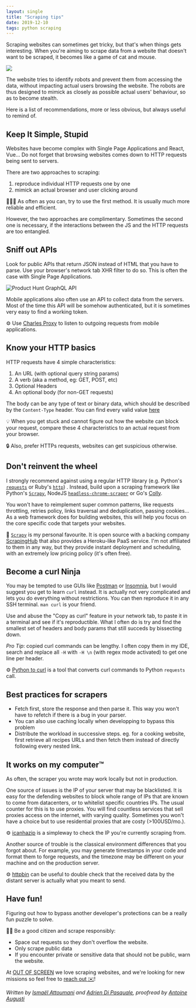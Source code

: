 ```yaml
---
layout: single
title: "Scraping tips"
date: 2019-12-10
tags: python scraping
---
```


Scraping websites can sometimes get tricky, but that's when things gets interesting.
When you're aiming to scrape data from a website that doesn't want to be scraped, it becomes like a game of cat and mouse.

![](https://i.imgur.com/HwN6qYV.jpg)

The website tries to identify robots and prevent them from accessing the data, without impacting actual users browsing the website.
The robots are thus designed to mimick as closely as possible actual users' behaviour, so as to become stealth.

Here is a list of recommendations, more or less obvious, but always useful to remind of.


## Keep It Simple, Stupid

Websites have become complex with Single Page Applications and React, Vue...
Do not forget that browsing websites comes down to HTTP requests being sent to servers.

There are two approaches to scraping:

1. reproduce individual HTTP requests one by one
2. mimick an actual browser and user clicking around

💁🏽‍♀️ As often as you can, try to use the first method. It is usually much more reliable and efficient.

However, the two approaches are complimentary.
Sometimes the second one is necessary, if the interactions between the JS and the HTTP requests are too entangled.

## Sniff out APIs

Look for public APIs that return JSON instead of HTML that you have to parse.
Use your browser's network tab XHR filter to do so.
This is often the case with Single Page Applications.

![Product Hunt GraphQL API](https://i.imgur.com/i6erv0B.gif)

Mobile applications also often use an API to collect data from the servers.
Most of the time this API will be somehow authenticated, but it is sometimes very easy to find a working token.

⚙️ Use [Charles Proxy](https://www.charlesproxy.com/) to listen to outgoing requests from mobile applications.

## Know your HTTP basics

HTTP requests have 4 simple characteristics:

1. An URL (with optional query string params)
2. A verb (aka a method, eg: GET, POST, etc)
3. Optional Headers
4. An optional body (for non-GET requests)

The body can be any type of text or binary data, which should be described by the `Content-Type` header.
You can find every valid value [here](http://www.iana.org/assignments/media-types/media-types.xhtml)

💡 When you get stuck and cannot figure out how the website can block your request, compare these 4 characteristics to an actual request from your browser.

🔒 Also, prefer HTTPs requests, websites can get suspicious otherwise.


## Don't reinvent the wheel

I strongly recommend against using a regular HTTP library (e.g. Python's [`requests`](https://requests.readthedocs.io/) or Ruby's [`http`](https://github.com/httprb/http)) .
Instead, build upon a scraping framework like Python's [`Scrapy`](https://github.com/scrapy/scrapy), NodeJS [`headless-chrome-scraper`](https://github.com/yujiosaka/headless-chrome-crawler) or Go's [Colly](https://github.com/gocolly/colly).

You won't have to reimplement super common patterns, like requests throttling, retries policy, links traversal and deduplication, passing cookies...
As a web framework does for building websites, this will help you focus on the core specific code that targets your websites.

🙌 [`Scrapy`](https://github.com/scrapy/scrapy) is my personal favourite. It is open source with a backing company [ScrapingHub](https://scrapinghub.com/scrapy-cloud) that also provides a Heroku-like PaaS service. I'm not affiliated to them in any way, but they provide instant deployment and scheduling, with an extremely low pricing policy (it's often free).

## Become a curl Ninja

You may be tempted to use GUIs like [Postman](https://www.getpostman.com/) or [Insomnia](https://insomnia.rest/), but I would suggest you get to learn `curl` instead.
It is actually not very complicated and lets you do everything without restrictions.
You can then reproduce it in any SSH terminal.
`man curl` is your friend.

Use and abuse the "Copy as curl" feature in your network tab, to paste it in a terminal and see if it's reproductible.
What I often do is try and find the smallest set of headers and body params that still succeds by bissecting down.

*Pro Tip*: copied curl commands can be lengthy.
I often copy them in my IDE, search and replace all `-H` with `-H \n` (with regex mode activated) to get one line per header.

⚙️ [Python to curl](https://curl.trillworks.com/) is a tool that converts curl commands to Python `requests` call.

## Best practices for scrapers

- Fetch first, store the response and then parse it. This way you won't have to refetch if there is a bug in your parser.
- You can also use caching locally when developping to bypass this problem
- Distribute the workload in successive steps. eg. for a cooking website, first retrieve all recipes URLs and then fetch them instead of directly following every nested link.


## It works on my computer™️

As often, the scraper you wrote may work locally but not in production.

One source of issues is the IP of your server that may be blacklisted.
It is easy for the defending websites to block whole range of IPs that are known to come from datacenters, or to whitelist specific countries IPs.
The usual counter for this is to use proxies.
You will find countless services that sell proxies access on the internet, with varying quality.
Sometimes you won't have a choice but to use residential proxies that are costy (>100USD/mo.).

⚙️ [icanhazip](https://icanhazip.com/) is a simpleway to check the IP you're currently scraping from.

Another source of trouble is the classical environment differences that you forgot about.
For example, you may generate timestamps in your code and format them to forge requests, and the timezone may be different on your machine and on the production server.

⚙️ [httpbin](https://httpbin.org/) can be useful to double check that the received data by the distant server is actually what you meant to send.

## Have fun!

Figuring out how to bypass another developer's protections can be a really fun puzzle to solve.

🤜🤛 Be a good citizen and scrape responsibly:
- Space out requests so they don't overflow the website.
- Only scrape public data
- If you encounter private or sensitive data that should not be public, warn the website.

At [OUT OF SCREEN](https://www.outofscreen.com) we love scraping websites, and we're looking for new missions so feel free to [reach out ✉️](mailto:adrien@outofscreen.com)!

*Written by [Ismaël Attoumani](https://github.com/maelorn) and [Adrien Di Pasquale](https://twitter.com/hypertextadrien/), proofread by [Antoine Augusti](https://twitter.com/AntoineAugusti)*
